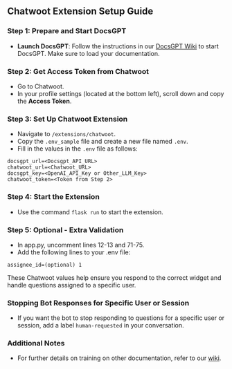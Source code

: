 ## Chatwoot Extension Setup Guide

### Step 1: Prepare and Start DocsGPT

- **Launch DocsGPT**: Follow the instructions in our [DocsGPT Wiki](https://github.com/arc53/DocsGPT/wiki) to start DocsGPT. Make sure to load your documentation.

### Step 2: Get Access Token from Chatwoot

- Go to Chatwoot.
- In your profile settings (located at the bottom left), scroll down and copy the **Access Token**.

### Step 3: Set Up Chatwoot Extension

- Navigate to `/extensions/chatwoot`.
- Copy the `.env_sample` file and create a new file named `.env`.
- Fill in the values in the `.env` file as follows:

```env
docsgpt_url=<Docsgpt_API_URL>
chatwoot_url=<Chatwoot_URL>
docsgpt_key=<OpenAI_API_Key or Other_LLM_Key>
chatwoot_token=<Token from Step 2>
```

### Step 4: Start the Extension

- Use the command `flask run` to start the extension.

### Step 5: Optional - Extra Validation

- In app.py, uncomment lines 12-13 and 71-75.
- Add the following lines to your .env file:
```account_id=(optional) 1
assignee_id=(optional) 1
```
These Chatwoot values help ensure you respond to the correct widget and handle questions assigned to a specific user.

### Stopping Bot Responses for Specific User or Session

- If you want the bot to stop responding to questions for a specific user or session, add a label `human-requested` in your conversation.

### Additional Notes

- For further details on training on other documentation, refer to our [wiki](https://github.com/arc53/DocsGPT/wiki/How-to-train-on-other-documentation).